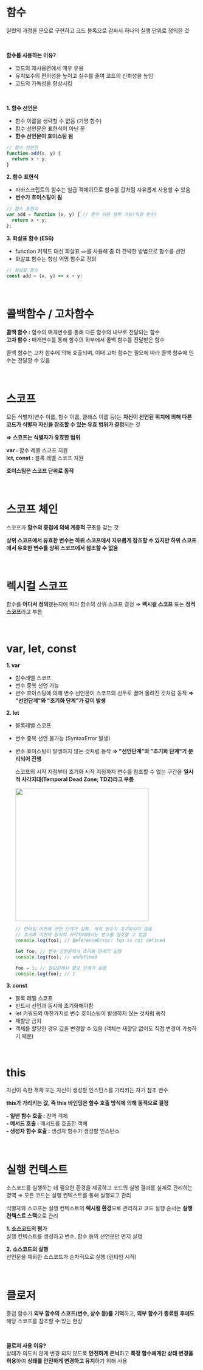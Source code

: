 
# 함수

일련의 과정을 문으로 구현하고 코드 블록으로 감싸서 하나의 실행 단위로 정의한 것

<br/>

**함수를 사용하는 이유?**
- 코드의 재사용면에서 매우 유용
- 유지보수의 편의성을 높이고 실수를 줄여 코드의 신뢰성을 높임
- 코드의 가독성을 향상시킴

<br/>

**1. 함수 선언문**
- 함수 이름을 생략할 수 없음 (기명 함수)
- 함수 선언문은 표현식이 아닌 문
- **함수 선언문이 호이스팅 됨**
```javascript
// 함수 선언문
function add(x, y) {
  return x + y;
}
```

**2. 함수 표현식**
- 자바스크립트의 함수는 일급 객체이므로 함수를 값처럼 자유롭게 사용할 수 있음
- **변수가 호이스팅이 됨**
```javascript
// 함수 표현식
var add = function (x, y) { // 함수 이름 생략 가능(익명 함수)
  return x + y;
};
```

**3. 화살표 함수 (ES6)**
- function 키워드 대신 화살표 `=>`를 사용해 좀 더 간략한 방법으로 함수를 선언
- 화살표 함수는 항상 익명 함수로 정의
```javascript
// 화살표 함수
const add = (x, y) => x + y;
```

<br/>

# 콜백함수 / 고차함수

**콜백 함수 :** 함수의 매개변수를 통해 다른 함수의 내부로 전달되는 함수<br/>
**고차 함수 :** 매개변수를 통해 함수의 외부에서 콜백 함수를 전달받은 함수

콜백 함수는 고차 함수에 의해 호출되며, 이때 고차 함수는 필요에 따라 콜백 함수에 인수는 전달할 수 있음

<br/>

# 스코프

모든 식별자(변수 이름, 함수 이름, 클래스 이름 등)는 **자신이 선언된 위치에 의해 다른 코드가 식별자 자신을 참조할 수 있는 유효 범위가 결정**되는 것

**⇒ 스코프는 식별자가 유효한 범위**

**var :** 함수 레벨 스코프 지원<br/>
**let, const :** 블록 레벨 스코프 지원

**호이스팅은 스코프 단위로 동작**

<br/>

# 스코프 체인

스코프가 **함수의 중첩에 의해 계층적 구조**를 갖는 것

**상위 스코프에서 유효한 변수는 하위 스코프에서 자유롭게 참조할 수 있지만 하위 스코프에서 유효한 변수를 상위 스코프에서 참조할 수 없음**

<br/>

# 렉시컬 스코프

함수를 **어디서 정의**했는지에 따라 함수의 상위 스코프 결정
⇒ **렉시컬 스코프** 또는 **정적 스코프**라고 부름

<br/>

# var, let, const

**1. var**
- 함수레벨 스코프
- 변수 중복 선언 가능
- 변수 호이스팅에 의해 변수 선언문이 스코프의 선두로 끌어 올려진 것처럼 동작
	**⇒ "선언단계"와 "초기화 단계"가 같이 발생**

**2. let**
- 블록레벨 스코프
- 변수 중복 선언 불가능 (SyntaxError 발생)
- 변수 호이스팅이 발생하지 않는 것처럼 동작
	**⇒ "선언단계"와 "초기화 단계"가 분리되어 진행**
  
	스코프의 시작 지점부터 초기화 시작 지점까지 변수를 참조할 수 없는 구간을 **일시적 사각지대(Temporal Dead Zone; TDZ)라고 부름**

  <img src="https://velog.velcdn.com/images/smh0116/post/87ff58f7-4352-4f0b-8afe-2a350278971d/image.png" alt="" width="350" />

	```javascript
	// 런타임 이전에 선언 단계가 실행. 아직 변수가 초기화되지 않음
	// 초기화 이전의 일시적 사각지대에서는 변수를 참조할 수 없음
	console.log(foo); // ReferenceError: foo is not defined

	let foo; // 변수 선언문에서 초기화 단계가 실행
	console.log(foo); // undefined

	foo = 1; // 할당문에서 할당 단계가 실행
	console.log(foo); // 1
	```
	

**3. const**
- 블록 레벨 스코프
- 반드시 선언과 동시에 초기화해야함
- let 키워드와 마찬가지로 변수 호이스팅이 발생하지 않는 것처럼 동작
- 재할당 금지
- 객체를 할당한 경우 값을 변경할 수 있음 (객체는 재할당 없이도 직접 변경이 가능하기 때문)

<br/>

# this

자신이 속한 객체 또는 자신이 생성할 인스턴스를 가리키는 자기 참조 변수

**this가 가리키는 값, 즉 this 바인딩은 함수 호출 방식에 의해 동적으로 결정**

**- 일반 함수 호출 :** 전역 객체 <br/>
**- 메서드 호출 :** 메서드를 호출한 객체 <br/>
**- 생성자 함수 호출 :** 생성자 함수가 생성할 인스턴스

<br/>

# 실행 컨텍스트

소스코드를 실행하는 데 필요한 환경을 제공하고 코드의 실행 결과를 실제로 관리하는 영역
⇒ 모든 코드는 실행 컨텍스트를 통해 실행되고 관리

식별자와 스코프는 실행 컨텍스트의 **렉시컬 환경**으로 관리하고 코드 실행 순서는 **실행 컨텍스트 스택**으로 관리

**1. 소스코드의 평가** <br/>
	  실행 컨텍스트를 생성하고 변수, 함수 등의 선언문만 먼저 실행 <br/>
   
**2. 소스코드의 실행** <br/>
	  선언문을 제외한 소스코드가 순차적으로 실행 (런타임 시작)


<br/>

# 클로저

중첩 함수가 **외부 함수의 스코프(변수, 상수 등)를 기억**하고, **외부 함수가 종료된 후에도** 해당 스코프를 참조할 수 있는 현상

<br/>

**클로저 사용 이유?** <br/>
상태가 의도치 않게 변경 되지 않도록 **안전하게 은닉**하고 **특정 함수에게만 상태 변경을 허용**하여 **상태를 안전하게 변경하고 유지**하기 위해 사용
